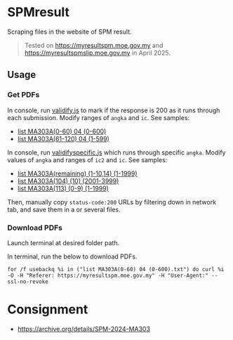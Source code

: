 # SPMresult
Scraping files in the website of SPM result. 
> Tested on https://myresultspm.moe.gov.my and https://myresultspmslip.moe.gov.my in April 2025.
## Usage
### Get PDFs
In console, run [validify.js](validify.js) to mark if the response is 200 as it runs through each submission. Modify ranges of ```angka``` and ```ic```. See samples:
* [list MA303A(0-60) 04 (0-600)](examples/list%20MA303A(0-60)%2004%20(0-600).txt)
* [list MA303A(61-120) 04 (1-599)](examples/list%20MA303A(61-120)%2004%20(1-599).txt)

In console, run [validifyspecific.js](validifyspecific.js) which runs through specific ```angka```. Modify values of ```angka``` and ranges of ```ic2``` and ```ic```. See samples:
* [list MA303A(remaining) (1-10,14) (1-1999)](examples/list%20MA303A(remaining)%20(1-10,14)%20(1-1999).txt)
* [list MA303A(104) (10) (2001-3999)](examples/list%20MA303A(104)%20(10)%20(2001-3999).txt)
* [list MA303A(113) (0-9) (1-1999)](examples/list%20MA303A(113)%20(0-9)%20(1-1999).txt)

Then, manually copy ```status-code:200``` URLs by filtering down in network tab, and save them in a or several files.
### Download PDFs
Launch terminal at desired folder path.

In terminal, run the below to download PDFs.
```command
for /f usebackq %i in ("list MA303A(0-60) 04 (0-600).txt") do curl %i -O -H "Referer: https://myresultspm.moe.gov.my" -H "User-Agent:" --ssl-no-revoke
```
# Consignment
* https://archive.org/details/SPM-2024-MA303
